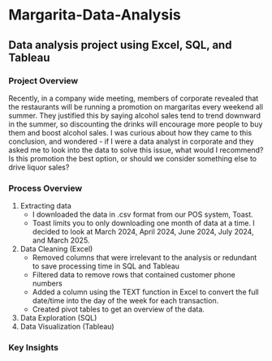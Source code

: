 # Margarita-Data-Analysis
## Data analysis project using Excel, SQL, and Tableau

### Project Overview
Recently, in a company wide meeting, members of corporate revealed that the restaurants will be running a promotion on margaritas every weekend all summer.
They justified this by saying alcohol sales tend to trend downward in the summer, so discounting the drinks will encourage more people to buy them and boost alcohol sales.
I was curious about how they came to this conclusion, and wondered - if I were a data analyst in corporate and they asked me to look into the data to solve this issue, what would I recommend? Is this promotion the best option, or should we consider something else to drive liquor sales?

### Process Overview
1. Extracting data
   - I downloaded the data in .csv format from our POS system, Toast.
   - Toast limits you to only downloading one month of data at a time. I decided to look at March 2024, April 2024, June 2024, July 2024, and March 2025.
2. Data Cleaning (Excel)
   - Removed columns that were irrelevant to the analysis or redundant to save processing time in SQL and Tableau
   - Filtered data to remove rows that contained customer phone numbers
   - Added a column using the TEXT function in Excel to convert the full date/time into the day of the week for each transaction.
   - Created pivot tables to get an overview of the data.
4. Data Exploration (SQL)
5. Data Visualization (Tableau)

### Key Insights
